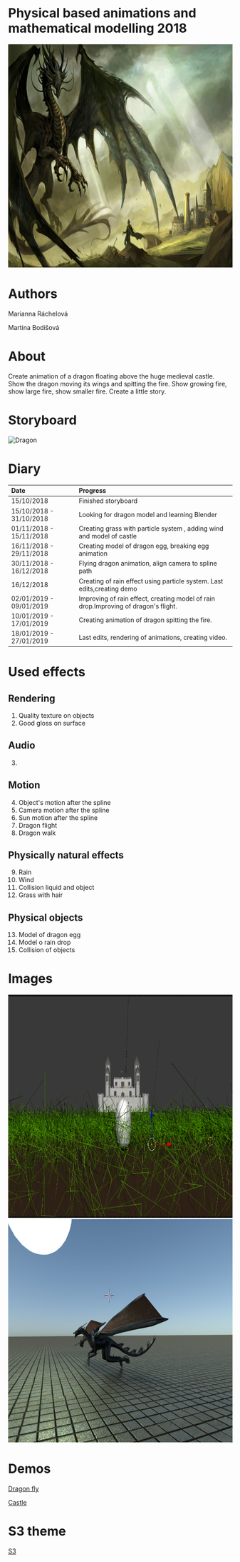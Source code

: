 # Physical based animations and mathematical modelling 2018

<img src="Fantasy-dragon-wallpaper.jpg" alt="Dragon" height="500" width="1000">

# Authors

Marianna Ráchelová

Martina Bodišová

# About

Create animation of a dragon floating above the huge medieval castle. Show the dragon moving its
wings and spitting the fire. Show growing fire, show large fire, show smaller fire. Create a little story.

# Storyboard

![Dragon](http://marianni.github.io/dragon/storyboard.jpg)

# Diary

| Date                    | Progress                                                                           | 
|:------------------------|:-----------------------------------------------------------------------------------|
| 15/10/2018              | Finished storyboard                                                                | 
| 15/10/2018 - 31/10/2018 | Looking for dragon model and learning Blender                                      | 
| 01/11/2018 - 15/11/2018 | Creating grass with particle system , adding wind and model of castle              |
| 16/11/2018 - 29/11/2018 | Creating model of dragon egg, breaking egg animation                               |
| 30/11/2018 - 16/12/2018 | Flying dragon animation, align camera to spline path                               |
| 16/12/2018              | Creating of rain effect using particle system. Last edits,creating demo            |
| 02/01/2019 - 09/01/2019 | Improving of rain effect, creating model of rain drop.Improving of dragon's flight.|
| 10/01/2019 - 17/01/2019 | Creating animation of dragon spitting the fire.                                    |
| 18/01/2019 - 27/01/2019 | Last edits, rendering of animations, creating video.                               |


# Used effects

## Rendering

1. Quality texture on objects
2. Good gloss on surface

## Audio

3. 

## Motion

4. Object's motion after the spline 
5. Camera motion after the spline
6. Sun motion after the spline
7. Dragon flight
8. Dragon walk

## Physically natural effects

9. Rain 
10. Wind
11. Collision liquid and object 
12. Grass with hair

## Physical objects

13. Model of dragon egg
14. Model o rain drop
15. Collision of objects


# Images

<img src="scena_1.png" alt="scena_1" height="500" width="1000">
<br>
<img src="scena_2.png" alt="scena_2" height="500" width="1000">
<br>

# Demos

<a href="https://www.youtube.com/watch?v=bYImpFTVHck&feature=youtu.be">Dragon fly</a>


<a href="https://www.youtube.com/watch?v=Ii3bCEb9IdM&feature=youtu.be">Castle</a>

# S3 theme

<a href="S3.pdf" download="S3">S3</a>
